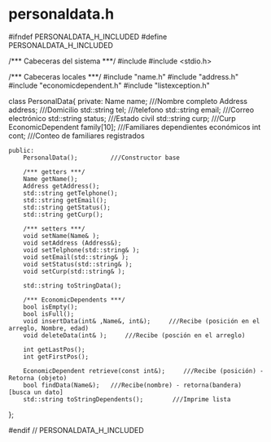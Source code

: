 # personaldata.h
#ifndef PERSONALDATA_H_INCLUDED
#define PERSONALDATA_H_INCLUDED

/*** Cabeceras del sistema ***/
#include <iostream>
#include <stdio.h>

/*** Cabeceras locales ***/
#include "name.h"
#include "address.h"
#include "economicdependent.h"
#include "listexception.h"

class PersonalData{
    private:
        Name name;                  ///Nombre completo
        Address address;            ///Domicilio
        std::string tel;            ///telefono
        std::string email;          ///Correo electrónico
        std::string status;         ///Estado civil
        std::string curp;           ///Curp
        EconomicDependent family[10];   ///Familiares dependientes económicos
        int cont;                       ///Conteo de familiares registrados

    public:
        PersonalData();         ///Constructor base

        /*** getters ***/
        Name getName();
        Address getAddress();
        std::string getTelphone();
        std::string getEmail();
        std::string getStatus();
        std::string getCurp();

        /*** setters ***/
        void setName(Name& );
        void setAddress (Address&);
        void setTelphone(std::string& );
        void setEmail(std::string& );
        void setStatus(std::string& );
        void setCurp(std::string& );

        std::string toStringData();

        /*** EconomicDependents ***/
        bool isEmpty();
        bool isFull();
        void insertData(int& ,Name&, int&);     ///Recibe (posición en el arreglo, Nombre, edad)
        void deleteData(int& );     ///Recibe (posción en el arreglo)

        int getLastPos();
        int getFirstPos();

        EconomicDependent retrieve(const int&);     ///Recibe (posición) - Retorna (objeto)
        bool findData(Name&);   ///Recibe(nombre) - retorna(bandera) [busca un dato]
        std::string toStringDependents();        ///Imprime lista
};


#endif // PERSONALDATA_H_INCLUDED
